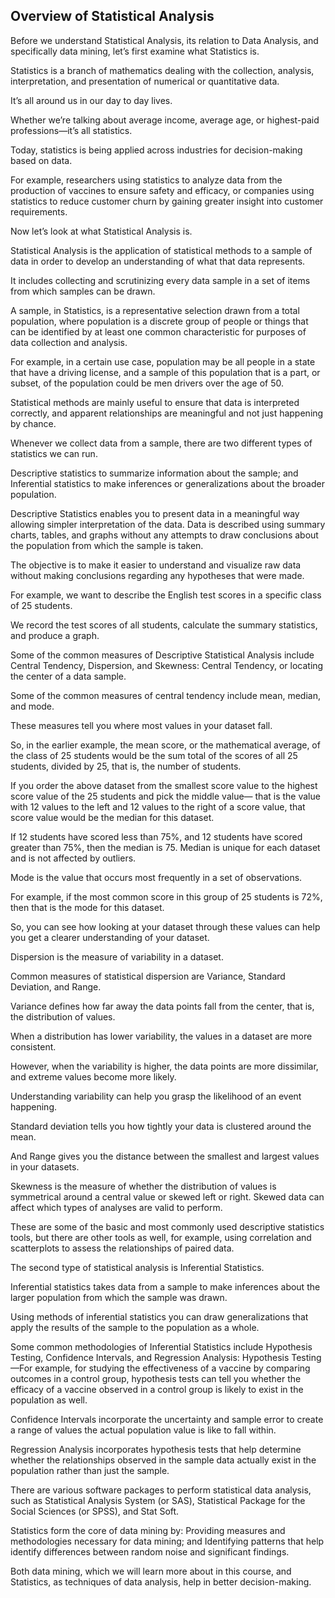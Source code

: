 ## Overview of Statistical Analysis

Before we understand Statistical Analysis, its relation to Data Analysis, and specifically data mining, let’s first examine what Statistics is.

Statistics is a branch of mathematics dealing with the collection, analysis, interpretation, and presentation of numerical or quantitative data.

It’s all around us in our day to day lives.

Whether we’re talking about average income, average age, or highest-paid professions—it’s all statistics.

Today, statistics is being applied across industries for decision-making based on data.

For example, researchers using statistics to analyze data from the production of vaccines to ensure safety and efficacy, or companies using statistics to reduce customer churn by gaining greater insight into customer requirements.

Now let’s look at what Statistical Analysis is.

Statistical Analysis is the application of statistical methods to a sample of data in order to develop an understanding of what that data represents. 

It includes collecting and scrutinizing every data sample in a set of items from which samples can be drawn.

A sample, in Statistics, is a representative selection drawn from a total population, where population is a discrete group of people or things that can be identified by at least one common characteristic for purposes of data collection and analysis.

For example, in a certain use case, population may be all people in a state that have a driving license, and a sample of this population that is a part, or subset, of the population could be men drivers over the age of 50.

Statistical methods are mainly useful to ensure that data is interpreted correctly, and apparent relationships are meaningful and not just happening by chance.

Whenever we collect data from a sample, there are two different types of statistics we can run.

Descriptive statistics to summarize information about the sample; and Inferential statistics to make inferences or generalizations about the broader population.

Descriptive Statistics enables you to present data in a meaningful way allowing simpler interpretation of the data. Data is described using summary charts, tables, and graphs without any attempts to draw conclusions about the population from which the sample is taken.

The objective is to make it easier to understand and visualize raw data without making conclusions regarding any hypotheses that were made.

For example, we want to describe the English test scores in a specific class of 25 students.

We record the test scores of all students, calculate the summary statistics, and produce a graph.

Some of the common measures of Descriptive Statistical Analysis include Central Tendency, Dispersion, and Skewness: Central Tendency, or locating the center of a data sample. 

Some of the common measures of central tendency include mean, median, and mode. 

These measures tell you where most values in your dataset fall. 

So, in the earlier example, the mean score, or the mathematical average, of the class of 25 students would be the sum total of the scores of all 25 students, divided by 25, that is, the number of students. 

If you order the above dataset from the smallest score value to the highest score value of the 25 students and pick the middle value— that is the value with 12 values to the left and 12 values to the right of a score value, that score value would be the median for this dataset. 

If 12 students have scored less than 75%, and 12 students have scored greater than 75%, then the median is 75. Median is unique for each dataset and is not affected by outliers. 

Mode is the value that occurs most frequently in a set of observations. 

For example, if the most common score in this group of 25 students is 72%, then that is the mode for this dataset. 

So, you can see how looking at your dataset through these values can help you get a clearer understanding of your dataset. 

Dispersion is the measure of variability in a dataset. 

Common measures of statistical dispersion are Variance, Standard Deviation, and Range. 

Variance defines how far away the data points fall from the center, that is, the distribution of values. 

When a distribution has lower variability, the values in a dataset are more consistent. 

However, when the variability is higher, the data points are more dissimilar, and extreme values become more likely.

Understanding variability can help you grasp the likelihood of an event happening. 

Standard deviation tells you how tightly your data is clustered around the mean.

And Range gives you the distance between the smallest and largest values in your datasets.

Skewness is the measure of whether the distribution of values is symmetrical around a central value or skewed left or right. Skewed data can affect which types of analyses are valid to perform.

These are some of the basic and most commonly used descriptive statistics tools, but there are other tools as well, for example, using correlation and scatterplots to assess the relationships of paired data. 

The second type of statistical analysis is Inferential Statistics. 

Inferential statistics takes data from a sample to make inferences about the larger population from which the sample was drawn. 

Using methods of inferential statistics you can draw generalizations that apply the results of the sample to the population as a whole. 

Some common methodologies of Inferential Statistics include Hypothesis Testing, Confidence Intervals, and Regression Analysis: Hypothesis Testing—For example, for studying the effectiveness of a vaccine by comparing outcomes in a control group, hypothesis tests can tell you whether the efficacy of a vaccine observed in a control group is likely to exist in the population as well. 

Confidence Intervals incorporate the uncertainty and sample error to create a range of values the actual population value is like to fall within. 

Regression Analysis incorporates hypothesis tests that help determine whether the relationships observed in the sample data actually exist in the population rather than just the sample. 

There are various software packages to perform statistical data analysis, such as Statistical Analysis System (or SAS), Statistical Package for the Social Sciences (or SPSS), and Stat Soft. 

Statistics form the core of data mining by: Providing measures and methodologies necessary for data mining; and Identifying patterns that help identify differences between random noise and significant findings. 

Both data mining, which we will learn more about in this course, and Statistics, as techniques of data analysis, help in better decision-making.